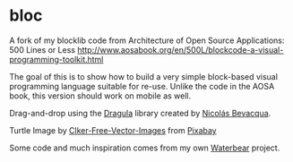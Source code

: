# bloc

A fork of my blocklib code from Architecture of Open Source Applications: 500 Lines or Less http://www.aosabook.org/en/500L/blockcode-a-visual-programming-toolkit.html

The goal of this is to show how to build a very simple block-based visual programming language suitable for re-use. Unlike the code in the AOSA book, this version should work on mobile as well.

Drag-and-drop using the <a href="https://github.com/bevacqua/dragula">Dragula</a> library created by <a href="https://github.com/bevacqua">Nicolás Bevacqua</a>.

Turtle Image by <a href="https://pixabay.com/users/Clker-Free-Vector-Images-3736/?utm_source=link-attribution&amp;utm_medium=referral&amp;utm_campaign=image&amp;utm_content=41565">Clker-Free-Vector-Images</a> from <a href="https://pixabay.com/?utm_source=link-attribution&amp;utm_medium=referral&amp;utm_campaign=image&amp;utm_content=41565">Pixabay</a>

Some code and much inspiration comes from my own <a href="https://github.com/waterbearlang/waterbear/">Waterbear</a> project.
